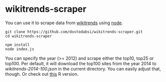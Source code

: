 # wikitrends-scraper

You can use it to scrape data from [wikitrends](https://tools.wmflabs.org/wikitrends/2014.html) using [node](http://nodejs.org/).

```
git clone https://github.com/dostodabsi/wikitrends-scraper.git
cd wikitrends-scraper

npm install
node index.js
```

You can specify the year (>= 2012) and scrape either the top10, top25 or top100. Per default, it will download the top100 sites from the
year 2014 to *wikitrends-2014-100.json* in the current directory. You can easily adjust that, though. Or check out [this](https://gist.github.com/dostodabsi/9d26ea30d1b3c18e9699)
R version.
